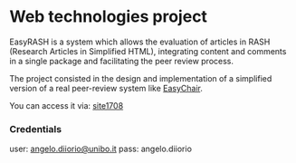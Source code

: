 # Web technologies project

EasyRASH is a system which allows the evaluation of articles in RASH (Research Articles in Simplified HTML), integrating content and comments in a single package and facilitating the peer review process.

The project consisted in the design and implementation of a simplified version of a real peer-review system like [EasyChair](https://easychair.org/account/signin).

You can access it via: [site1708](http://site1708.web.cs.unibo.it/)
### Credentials 

user: angelo.diiorio@unibo.it 
pass: angelo.diiorio
